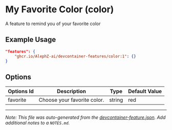 
# My Favorite Color (color)

A feature to remind you of your favorite color

## Example Usage

```json
"features": {
    "ghcr.io/AlephZ-ai/devcontainer-features/color:1": {}
}
```

## Options

| Options Id | Description | Type | Default Value |
|-----|-----|-----|-----|
| favorite | Choose your favorite color. | string | red |



---

_Note: This file was auto-generated from the [devcontainer-feature.json](https://github.com/AlephZ-ai/devcontainer-features/blob/main/src/color/devcontainer-feature.json).  Add additional notes to a `NOTES.md`._
